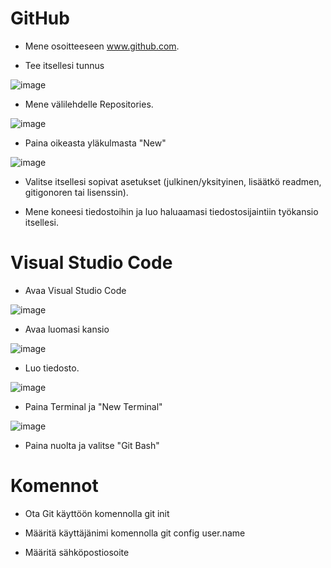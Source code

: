 # GitHub

- Mene osoitteeseen www.github.com.

- Tee itsellesi tunnus

![image](https://user-images.githubusercontent.com/101550450/159222432-09fd3591-3bca-4d93-8448-30da8fbd0979.png)

- Mene välilehdelle Repositories.

![image](https://user-images.githubusercontent.com/101550450/159222545-3de1d5a3-2c05-4aca-aba3-624e5e82c8e7.png)

- Paina oikeasta yläkulmasta "New"

![image](https://user-images.githubusercontent.com/101550450/159222691-a6a6dc1c-8770-4433-90ec-ae23244971b6.png)

- Valitse itsellesi sopivat asetukset (julkinen/yksityinen, lisäätkö readmen, gitigonoren tai lisenssin).

- Mene koneesi tiedostoihin ja luo haluaamasi tiedostosijaintiin työkansio itsellesi.

# Visual Studio Code

- Avaa Visual Studio Code

![image](https://user-images.githubusercontent.com/101550450/159225415-602ca356-4bd0-4b80-aea2-59588c65f0fa.png)

- Avaa luomasi kansio

![image](https://user-images.githubusercontent.com/101550450/159225767-a2ffab84-605c-4f03-80d7-93513fe86422.png)

- Luo tiedosto.

![image](https://user-images.githubusercontent.com/101550450/159226010-fd9ad341-4a5c-443b-96d7-d64dc797197b.png)

- Paina Terminal ja "New Terminal"

![image](https://user-images.githubusercontent.com/101550450/159226178-7545f471-c9db-469d-8a64-0043d0011508.png)

- Paina nuolta ja valitse "Git Bash"

# Komennot

- Ota Git käyttöön komennolla git init

- Määritä käyttäjänimi komennolla git config user.name
- Määritä sähköpostiosoite

